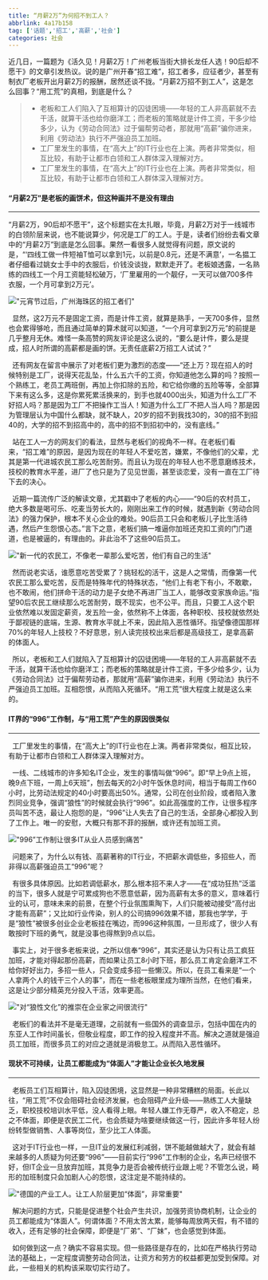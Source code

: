 ```yaml
---
title: “月薪2万”为何招不到工人？
abbrlink: 4a17b158
tag: ['话题','招工','高薪','社会']
categories: 社会
---
```


近几日，一篇题为《活久见！月薪2万！广州老板当街大排长龙任人选！90后却不愿干》的文章引发热议。说的是广州开春“招工难”，招工者多，应征者少，甚至有制衣厂老板开出月薪2万的报酬，居然还谈不拢。“月薪2万招不到工人”，这是怎么回事？“用工荒”的真相，到底是什么？

<!-- more -->

>
>+ 老板和工人们陷入了互相算计的囚徒困境——年轻的工人非高薪就不去干活，就算干活也给你磨洋工；而老板的策略就是计件工资，干多少给多少，认为《劳动合同法》过于偏帮劳动者，那就用“高薪”骗你进来，利用《劳动法》执行不严强迫员工加班。  
>+ 工厂里发生的事情，在“高大上”的IT行业也在上演。两者非常类似，相互比较，有助于让都市白领和工人群体深入理解对方。  
>+ 工厂里发生的事情，在“高大上”的IT行业也在上演。两者非常类似，相互比较，有助于让都市白领和工人群体深入理解对方。

#### “月薪2万”是老板的画饼术，但这种画并不是没有理由
---

“月薪2万，90后却不愿干”，这个标题实在太扎眼，毕竟，月薪2万对于一线城市的白领阶层来说，也不能说算少，何况是工厂的工人。于是，读者们纷纷去看文章中的“月薪2万”到底是怎么回事。果然一看很多人就觉得有问题，原文说的是，“‘四线工做一件短袖T恤可以拿到1元，以前是0.8元，还是不满意’，一名揾工者仔细看过姚女士手中的衣服后，价钱没谈拢，默默走开了。老板娘透露，一名熟练的四线工一个月工资能轻松破万，‘厂里雇用的一个靓仔，一天可以做700多件衣服，一个月可拿到2万元’。

!["元宵节过后，广州海珠区的招工者们"]("//img1.gtimg.com/ninja/1/2018/03/ninja152141988191876.jpeg")

&nbsp;&nbsp;显然，这2万元不是固定工资，而是计件工资，就算是熟手，一天700多件，显然也会累得够呛，而且通过简单的算术就可以知道，“一个月可拿到2万元”的前提是几乎整月无休。难怪一条高赞的网友评论是这么说的，“要么是计件，要么是提成，招人时所谓的高薪都是画的饼。无责任底薪2万招工人试试？”

&nbsp;&nbsp;还有网友在留言中展示了对老板们更为激烈的态度——“还上万？现在招人的时候特别是工厂，说得天花乱坠，什么五六千的工资，你知道他怎么算的吗？按照一个熟练工，老员工两班倒，再加上你扣除的五险，和它给你缴的五险等等，全部算下来有这么多，这是你累死累活换来的，到手也就4000出头，知道为什么工厂不好招人吗？那是因为工厂不把操作工当人！知道为什么工厂不把人当人吗？那是因为管理层认为中国什么都缺，就不缺人，20岁的招不到我找30的，30的招不到招40的，大学的招不到招高中的，高中的招不到招初中的，没有底线。”

&nbsp;&nbsp;站在工人一方的网友们的看法，显然与老板们的视角不一样。在老板们看来，“招工难”的原因，是因为现在的年轻人不爱吃苦，嫌累，不像他们的父辈，尤其是第一代进城农民工那么吃苦耐劳。而且认为现在的年轻人也不愿意磨练技术，技校的教育水平差，进厂了也只是为了见见世面，甚至谈恋爱，没有一直在工厂待下去的决心。

&nbsp;&nbsp;近期一篇流传广泛的解读文章，尤其戳中了老板的内心——“90后的农村员工，绝大多数是喝可乐、吃麦当劳长大的，刚刚出来工作的时候，就遇到新《劳动合同法》的强力保护，根本不关心企业的难处。90后员工只会和老板儿子比生活待遇，然后产生怨恨心态。”言下之意，老板们搞一堆逼你加班还克扣工资的门门道道，也是被逼的，有理由的。非此治不了这些90后员工。

!["新一代的农民工，不像老一辈那么爱吃苦，他们有自己的生活"]("//img1.gtimg.com/ninja/1/2018/03/ninja152141993078370.jpg")

&nbsp;&nbsp;然而说老实话，谁愿意吃苦受累了？挑轻松的活干，这是人之常情，而像第一代农民工那么爱吃苦，反而是特殊年代的特殊状态，“他们上有老下有小，不敢歇，也不敢闹，他们拼命干活的动力是子女绝不再进厂当工人，能够改变家族命运。”指望90后农民工继续那么吃苦耐劳，既不现实，也不公平。而且，只要工人这个职业依然难以发固定薪资，发五险一金，依然称不上体面，各种职校、技校就依然处于鄙视链的底端，生源、教育水平就上不来，因此陷入恶性循环。指望像德国那样70%的年轻人上技校？不好意思，别人读完技校出来后都是高级技工，是拿高薪的体面人。

&nbsp;&nbsp;所以，老板和工人们就陷入了互相算计的囚徒困境——年轻的工人非高薪就不去干活，就算干活也给你磨洋工；而老板的策略就是计件工资，干多少给多少，认为《劳动合同法》过于偏帮劳动者，那就用“高薪”骗你进来，利用《劳动法》执行不严强迫员工加班。互相怨恨，从而陷入死循环。“用工荒”很大程度上就是这么来的。

#### IT界的“996”工作制，与“用工荒”产生的原因很类似
---
&nbsp;&nbsp;工厂里发生的事情，在“高大上”的IT行业也在上演。两者非常类似，相互比较，有助于让都市白领和工人群体深入理解对方。

&nbsp;&nbsp;一线、二线城市的许多知名IT企业，发生的事情叫做“996”。即“早上9点上班，晚9点下班，一周上6天班”，刨去每天的2小时午饭休息时间，相当于每周工作60小时，比劳动法规定的40小时要高出50%。通常，公司在创业阶段，或者陷入激烈同业竞争，强调“狼性”的时候就会执行“996”。如此高强度的工作，让很多程序员叫苦不迭，最让人抱怨的是，“996”让人失去了自己的生活，全部身心都投入到了工作上。唯一的安慰，大概只有那不菲的报酬，或许还有加班工资。

!["996”工作制让很多IT从业人员感到痛苦"]("//img1.gtimg.com/ninja/1/2018/03/ninja152141996156400.png")

&nbsp;&nbsp;问题来了，为什么以有钱、高薪著称的IT行业，不把薪水调低些，多招些人，而非得以高薪强迫员工“996”呢？

&nbsp;&nbsp;有很多具体原因。比如若调低薪水，那么根本招不来人才——在“成功狂热”泛滥的当下，很多人就是宁可累成狗也不愿意低薪，因为高薪有太多的意义，意味着行业的认可，意味未来的前景，在整个行业氛围熏陶下，人们只能被动接受“高付出才能有高薪”；又比如行业传染，别人的公司搞996效果不错，那我也学学，于是“狼性”被很多创业企业老板挂在嘴边，而996这种氛围，一旦形成了，很少人有敢按时下班的勇气，就是没事也得熬到9点以后。

&nbsp;&nbsp;事实上，对于很多老板来说，之所以信奉“996”，其实还是认为只有让员工疯狂加班，才能对得起那份高薪，而如果让员工8小时下班，那么员工肯定会磨洋工不给你好好出力，多招一些人，只会变成多招一些懒汉。所以，在员工看来是“一个人拿两个人的钱干三个人的事”，而在一些老板眼里成为理所当然，在他们看来，这是让少部分精英充分投入干活，效率更高。

!["对“狼性文化”的推崇在企业家之间很流行"]("//img1.gtimg.com/ninja/1/2018/03/ninja152141999667275.jpg")

&nbsp;&nbsp;老板们的看法并不是毫无道理，之前就有一些国外的调查显示，包括中国在内的东亚人工作时间虽长，但敬业程度，即工作的投入程度并不高。解决之道就是强迫员工加班，而很多员工的对应之道就是消极怠工。从而陷入恶性循环。

#### 现状不可持续，让员工都能成为“体面人”才能让企业长久地发展
---
&nbsp;&nbsp;老板员工们互相算计，陷入囚徒困境，这显然是一种非常糟糕的局面。长此以往，“用工荒”不仅会阻碍社会经济发展，也会阻碍产业升级——熟练工人大量缺乏，职校技校培训水平低，没人看得上眼。年轻人嫌工作无尊严，收入不稳定，总之不体面，即便是农民工二代，也会质疑为啥要继续做这一行，因此许多年轻人纷纷转型做销售、人事等岗位，至少比工人体面。

&nbsp;&nbsp;这对于IT行业也一样，一旦IT业的发展红利减弱，饼不能越做越大了，就会有越来越多的人质疑为何还要“996”——目前实行“996”工作制的企业，名声已经很不好，但IT企业一旦放弃加班，其竞争力是否会被传统行业跟上呢？不管怎么说，畸形的加班制度只会加剧人心的怨恨，这注定是不能持续的。

!["德国的产业工人。让工人阶层更加“体面”，非常重要"]("//img1.gtimg.com/ninja/1/2018/03/ninja152142004282363.jpeg")

&nbsp;&nbsp;解决问题的方式，只能是促进整个社会产生共识，加强劳资协商机制，让企业的员工都能成为“体面人”。何谓体面？不用太苦太累，能够每周放两天假，有不错的收入，还有足够的社会保障，即便是“厂弟”、“厂妹”，也会感觉到体面。

&nbsp;&nbsp;如何做到这一点？确实不容易实现。但一些路径是存在的，比如在严格执行劳动法的基础上，一定程度调整劳动合同法，让资方和劳方的权益都更加受到保障。对此，一些相关的机构该采取切实行动了。


